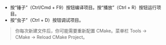 - 按“锤子”（Ctrl/Cmd + F9）按钮编译项目。按“播放”（Ctrl + R）按钮运行项目。
- 按“虫子”（Ctrl + D）按钮调试项目。

> 你每次新建文件后，你可能需要重新配置 CMake。菜单栏 Tools -> CMake -> Reload CMake Project。
